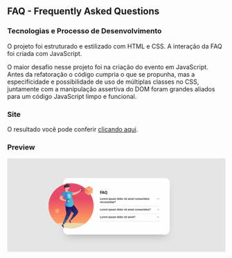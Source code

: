 ## FAQ - Frequently Asked Questions

### Tecnologias e Processo de Desenvolvimento

O projeto foi estruturado e estilizado com HTML e CSS. A interação da FAQ foi criada com JavaScript.

O maior desafio nesse projeto foi na criação do evento em JavaScript. Antes da refatoração o código cumpria o que se propunha, mas a especificidade e possibilidade de uso de múltiplas classes no CSS, juntamente com a manipulação assertiva do DOM foram grandes aliados para um código JavaScript limpo e funcional.

### Site
O resultado você pode conferir [clicando aqui](https://als-samara.github.io/faq-acordeon/).

### Preview
![Preview do site](src/imagens/preview.gif)